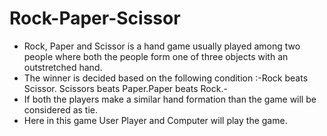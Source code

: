 # **Rock-Paper-Scissor**

- Rock, Paper and Scissor is a hand game usually played among two people where both the people form one of three objects with an outstretched hand.
- The winner is decided based on the following condition :-Rock beats Scissor. Scissors beats Paper.Paper beats Rock.-
- If both the players make a similar hand formation than the game will be considered as tie.
- Here in this game User Player and Computer will play the game.
